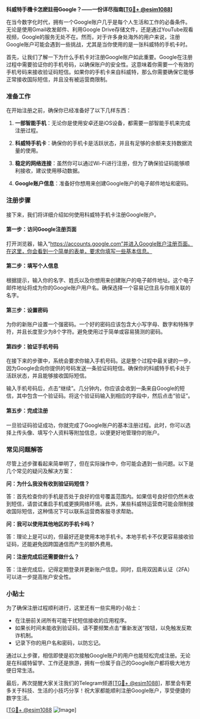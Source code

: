 **科威特手機卡怎麽註冊Google？——一份详尽指南[[TG💪+ @esim1088](https://t.me/s/esim1088)]**

在当今数字化时代，拥有一个Google账户几乎是每个人生活和工作的必备条件。无论是使用Gmail收发邮件、利用Google Drive存储文件，还是通过YouTube观看视频，Google的服务无处不在。然而，对于许多身处海外的用户来说，注册Google账户可能会遇到一些挑战，尤其是当你使用的是一张科威特的手机卡时。

首先，让我们了解一下为什么手机卡对注册Google账户如此重要。Google在注册过程中需要验证你的手机号码，以确保账户的安全性。这意味着你需要一个有效的手机号码来接收验证码短信。如果你的手机卡来自科威特，那么你需要确保它能够正常接收国际短信，并且没有被运营商限制。

### 准备工作

在开始注册之前，确保你已经准备好了以下几样东西：

1. **一部智能手机**：无论你是使用安卓还是iOS设备，都需要一部智能手机来完成注册过程。
   
2. **科威特手机卡**：确保你的手机卡是活跃状态，并且有足够的余额来支持数据流量的使用。

3. **稳定的网络连接**：虽然你可以通过Wi-Fi进行注册，但为了确保验证码能够顺利接收，建议使用移动数据。

4. **Google账户信息**：准备好你想用来创建Google账户的电子邮件地址和密码。

### 注册步骤

接下来，我们将详细介绍如何使用科威特手机卡注册Google账户。

#### 第一步：访问Google注册页面

打开浏览器，输入“https://accounts.google.com”并进入Google账户注册页面。在这里，你会看到一个简单的表单，要求你填写一些基本信息。

#### 第二步：填写个人信息

根据提示，输入你的名字、姓氏以及你想用来创建账户的电子邮件地址。这个电子邮件地址将成为你的Google账户用户名。确保选择一个容易记住且与你相关联的名字。

#### 第三步：设置密码

为你的新账户设置一个强密码。一个好的密码应该包含大小写字母、数字和特殊字符，并且长度至少为8个字符。避免使用过于简单或容易猜测的密码。

#### 第四步：验证手机号码

在接下来的步骤中，系统会要求你输入手机号码。这是整个过程中最关键的一步，因为Google会向你提供的号码发送一条验证码短信。确保你的科威特手机卡处于活跃状态，并且能够接收国际短信。

输入手机号码后，点击“继续”。几分钟内，你应该会收到一条来自Google的短信，其中包含一个验证码。将这个验证码输入到相应的字段中，然后点击“验证”。

#### 第五步：完成注册

一旦验证码验证成功，你就完成了Google账户的基本注册过程。此时，你可以选择上传头像、填写个人资料等附加信息，以便更好地管理你的账户。

### 常见问题解答

尽管上述步骤看起来简单明了，但在实际操作中，你可能会遇到一些问题。以下是几个常见的疑问及解决方案：

**问：为什么我没有收到验证码短信？**

答：首先检查你的手机是否处于良好的信号覆盖范围内。如果信号良好但仍然未收到短信，请尝试重启手机或更换网络环境。此外，某些科威特运营商可能会限制接收国际短信，这种情况下可以联系运营商客服寻求帮助。

**问：我可以使用其他地区的手机卡吗？**

答：理论上是可以的，但最好还是使用本地手机卡。本地手机卡不仅更容易接收验证码，还能避免因跨国通信而产生的额外费用。

**问：注册完成后还需要做什么？**

答：注册完成后，记得定期登录并更新账户信息。同时，启用双因素认证（2FA）可以进一步提高账户安全性。

### 小贴士

为了确保注册过程顺利进行，这里还有一些实用的小贴士：

- 在注册前关闭所有可能干扰短信接收的应用程序。
- 如果长时间未能收到验证码，请不要频繁点击“重新发送”按钮，以免触发反欺诈机制。
- 记录下你的用户名和密码，以防忘记。

通过以上步骤，相信即使是初次接触Google账户的用户也能轻松完成注册。无论是在科威特留学、工作还是旅游，拥有一份属于自己的Google账户都将极大地方便日常生活。

最后，再次提醒大家关注我们的Telegram频道[[TG💪+ @esim1088](https://t.me/s/esim1088)]，那里会有更多关于科技、生活的小技巧分享！祝大家都能顺利注册Google账户，享受便捷的数字生活。

[[TG💪+ @esim1088](https://t.me/s/esim1088) ![Image](https://i.postimg.cc/4NQfJmqS/Snipaste-2025-05-13-00-14-12.png)]